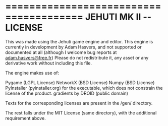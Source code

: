 ﻿=======================================
    JEHUTI MK II -- LICENSE
=======================================

This was made using the Jehuti game engine and editor.
This engine is currently in development by Adam Hasvers, and not supported or documented at all
(although I welcome bug reports at adam.hasvers@free.fr)
Please do not redistribute it, any asset or any derivative work without including this file.


The engine makes use of:

Pygame (LGPL License)
NetworkX (BSD License)
Numpy (BSD License)
PyInstaller (pyinstaller.org) for the executable, which does not constrain the license of the product.
gradients by DROID (public domain)

Texts for the corresponding licenses are present in the /gen/ directory.

The rest falls under the MIT License (same directory), with the additional requirement above.
